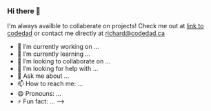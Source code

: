 ### Hi there 👋

I'm always availble to collaberate on projects! Check me out at [link to codedad](codedad.ca) or contact me directly at richard@codedad.ca

- 🔭 I’m currently working on ...
- 🌱 I’m currently learning ...
- 👯 I’m looking to collaborate on ...
- 🤔 I’m looking for help with ...
- 💬 Ask me about ...
- 📫 How to reach me: ...
- 😄 Pronouns: ...
- ⚡ Fun fact: ... -->

